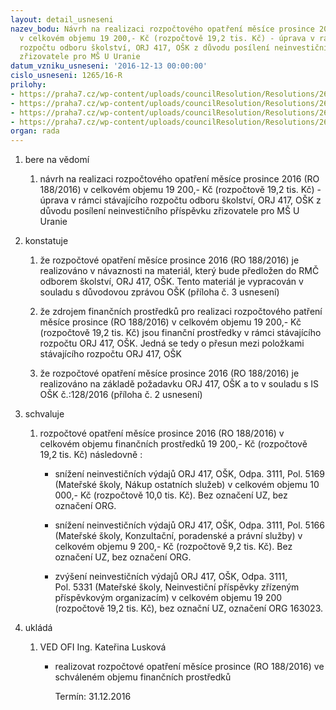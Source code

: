 ```yaml
---
layout: detail_usneseni
nazev_bodu: Návrh na realizaci rozpočtového opatření měsíce prosince 2016 (RO 188/2016)
  v celkovém objemu 19 200,- Kč (rozpočtově 19,2 tis. Kč) - úprava v rámci stávajícího
  rozpočtu odboru školství, ORJ 417, OŠK z důvodu posílení neinvestičního příspěvku
  zřizovatele pro MŠ U Uranie
datum_vzniku_usneseni: '2016-12-13 00:00:00'
cislo_usneseni: 1265/16-R
prilohy:
- https://praha7.cz/wp-content/uploads/councilResolution/Resolutions/26966/export/Duvodovazprava~146152.docx
- https://praha7.cz/wp-content/uploads/councilResolution/Resolutions/26966/export/IS_OSK_Pozadaveknarozpoctoveopatreni~146151.pdf
- https://praha7.cz/wp-content/uploads/councilResolution/Resolutions/26966/export/DuvodovazpravaOSK~146150.docx
- https://praha7.cz/wp-content/uploads/councilResolution/Resolutions/26966/export/export~297123.pdf
organ: rada
---
```

<ol class="urzList_view" id="urzList">
<li class="urzClass1" id=""><span name="1">bere na vědomí</span> 
<ol class="urzOlClass">
<li class="urzClass2" style="TEXT-ALIGN: left" id=""><span><p>návrh na realizaci rozpočtového opatření měsíce prosince 2016 (RO 188/2016) v celkovém objemu 19 200,- Kč (rozpočtově 19,2 tis. Kč) - úprava v rámci stávajícího rozpočtu odboru školství, ORJ 417, OŠK z důvodu posílení neinvestičního příspěvku zřizovatele pro MŠ U Uranie</p></span></li></ol></li>
<li class="urzClass1" id=""><span name="6">konstatuje</span> 
<ol class="urzOlClass">
<li class="urzClass2" style="TEXT-ALIGN: left" id=""><span><p>že rozpočtové opatření měsíce prosince 2016 (RO 188/2016) je realizováno v návaznosti na materiál, který bude předložen do RMČ odborem školství, ORJ 417, OŠK. Tento materiál je vypracován v souladu s důvodovou zprávou OŠK (příloha č. 3 usnesení)</p></span></li>
<li class="urzClass2" style="TEXT-ALIGN: left" id=""><span><p>že zdrojem finančních prostředků pro&nbsp;realizaci rozpočtového patření měsíce prosince (RO 188/2016) v celkovém objemu 19 200,- Kč (rozpočtově 19,2 tis. Kč) jsou finanční prostředky v rámci stávajícího rozpočtu ORJ 417, OŠK. Jedná se tedy o přesun mezi položkami stávajícího rozpočtu ORJ 417, OŠK</p></span></li>
<li class="urzClass2" style="TEXT-ALIGN: left" id=""><span><p>že rozpočtové opatření měsíce prosince 2016 (RO 188/2016) je realizováno na základě požadavku ORJ 417, OŠK a to v souladu s IS OŠK č.:128/2016 (příloha č. 2 usnesení)</p></span></li></ol></li>
<li class="urzClass1" id=""><span name="24">schvaluje</span> 
<ol class="urzOlClass">
<li class="urzClass2" style="TEXT-ALIGN: left" id=""><span><p>rozpočtové opatření měsíce&nbsp;prosince 2016 (RO 188/2016) v celkovém objemu finančních prostředků&nbsp;19 200,- Kč (rozpočtově 19,2 tis. Kč) následovně :</p></span>
<ul class="urzUlClass">
<li class="urzClass3" style="TEXT-ALIGN: left" id=""><span><p>snížení neinvestičních výdajů ORJ 417, OŠK, Odpa. 3111, Pol. 5169 (Mateřské školy, Nákup ostatních služeb) v celkovém objemu 10 000,- Kč (rozpočtově 10,0 tis. Kč). Bez označení UZ, bez označení ORG.</p></span></li>
<li class="urzClass3" style="TEXT-ALIGN: left" id=""><span><p>snížení neinvestičních výdajů ORJ 417, OŠK, Odpa. 3111, Pol. 5166 (Mateřské školy, Konzultační, poradenské a právní služby) v celkovém objemu&nbsp;9 200,- Kč (rozpočtově 9,2 tis. Kč). Bez označení UZ, bez označení ORG.</p></span></li>
<li class="urzClass3" style="TEXT-ALIGN: left" id=""><span><p>zvýšení neinvestičních výdajů ORJ 417, OŠK, Odpa. 3111, Pol.&nbsp;5331 (Mateřské školy, Neinvestiční příspěvky zřízeným příspěvkovým organizacím) v celkovém objemu 19 200 (rozpočtově 19,2 tis. Kč), bez označní UZ, označení ORG&nbsp;163023.</p></span></li></ul></li></ol></li><li class="urzClass1" id="urzUkoly"><span name="1">ukládá</span><ol class="urzOlClass"><li class="urzClass2"><span><p>VED OFI Ing. Kateřina Lusková</p></span><ul class="urzUlClass"><li class="urzClass3"><span><p>realizovat rozpočtové opatření měsíce prosince (RO 188/2016) ve schváleném objemu finančních prostředků</p></span><span class="urzUkolTermin">  Termín:&nbsp;31.12.2016</span></li></ul></li></ol></li>
</ol>